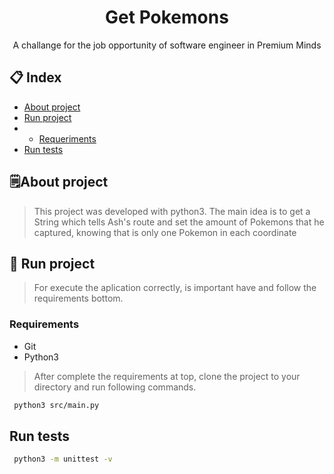 <div align="center">
  <h1>Get Pokemons</h1>
  <span>
    A challange for the job opportunity of software engineer in Premium Minds
  </span>
</div>
  
## :clipboard: Index
- [About project](#spiral_notepad-about-project)
- [Run project](#rocket-run-project)
- - [Requeriments](#requirements)
- [Run tests](#run-tests)

## :spiral_notepad:About project

> This project was developed with python3. The main idea is to get a String which tells Ash's route and set the amount of Pokemons that he captured, knowing that is only one Pokemon in each coordinate

## 	:rocket: Run project
> For execute the aplication correctly, is important have and follow the requirements bottom.

### Requirements
 - Git
 - Python3

> After complete the requirements at top, clone the project to your directory and run following commands.

```bash
 python3 src/main.py

```
## Run tests

```bash
 python3 -m unittest -v

```

